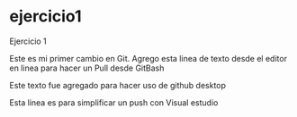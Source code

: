 # ejercicio1
Ejercicio 1

Este es mi primer cambio en Git.
Agrego esta linea de texto desde el editor en linea para hacer un Pull desde GitBash

Este texto fue agregado para hacer uso de github desktop

Esta linea es para simplificar un push con Visual estudio

